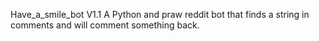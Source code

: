 Have_a_smile_bot V1.1
A Python and praw reddit bot that finds a string in comments and will comment something back. 
